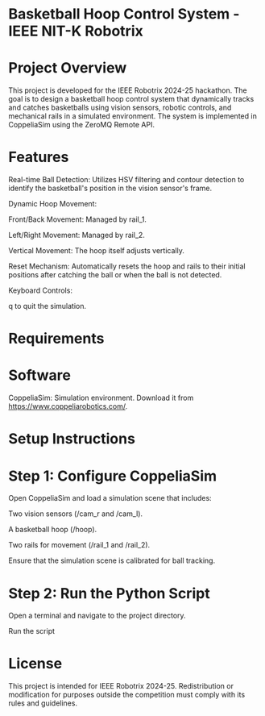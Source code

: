 # Basketball Hoop Control System - IEEE NIT-K Robotrix 
# Project Overview
 This project is developed for the IEEE Robotrix 2024-25 hackathon. The goal is to design a basketball hoop control system that dynamically tracks and catches basketballs using vision sensors, robotic controls, and mechanical rails in a simulated environment. The system is implemented in CoppeliaSim using the ZeroMQ Remote API.

# Features
 Real-time Ball Detection: Utilizes HSV filtering and contour detection to identify the basketball's position in the vision sensor's frame.

 
Dynamic Hoop Movement:


Front/Back Movement: Managed by rail_1.


Left/Right Movement: Managed by rail_2.


Vertical Movement: The hoop itself adjusts vertically.


Reset Mechanism: Automatically resets the hoop and rails to their initial positions after catching the ball or when the ball is not detected.


Keyboard Controls:


q to quit the simulation.


# Requirements
# Software
CoppeliaSim: Simulation environment. Download it from https://www.coppeliarobotics.com/.

# Setup Instructions
# Step 1: Configure CoppeliaSim
Open CoppeliaSim and load a simulation scene that includes:


Two vision sensors (/cam_r and /cam_l).


A basketball hoop (/hoop).


Two rails for movement (/rail_1 and /rail_2).


Ensure that the simulation scene is calibrated for ball tracking.


# Step 2: Run the Python Script
Open a terminal and navigate to the project directory.

Run the script
# License
This project is intended for IEEE Robotrix 2024-25. Redistribution or modification for purposes outside the competition must comply with its rules and guidelines.
